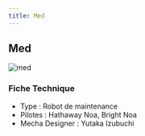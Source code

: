 ```yaml
---
title: Med
---
```


Med
---


![med](/images/stories/saga/charcontreattaque/ms/med.png)


### Fiche Technique


* Type : Robot de maintenance
* Pilotes : Hathaway Noa, Bright Noa
* Mecha Designer : Yutaka Izubuchi
